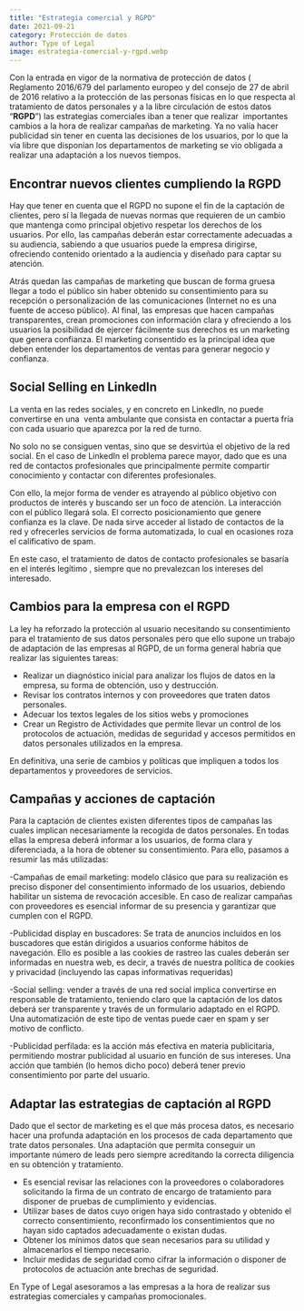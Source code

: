 ```yaml
---
title: "Estrategia comercial y RGPD"
date: 2021-09-21
category: Protección de datos
author: Type of Legal
image: estrategia-comercial-y-rgpd.webp
---
```


Con la entrada en vigor de la normativa de protección de datos ( Reglamento 2016/679 del parlamento europeo y del consejo de 27 de abril de 2016 relativo a la protección de las personas físicas en lo que respecta al tratamiento de datos personales y a la libre circulación de estos datos “**RGPD**”) las estrategias comerciales iban a tener que realizar  importantes cambios a la hora de realizar campañas de marketing. Ya no valía hacer publicidad sin tener en cuenta las decisiones de los usuarios, por lo que la vía libre que disponían los departamentos de marketing se vio obligada a realizar una adaptación a los nuevos tiempos.

**Encontrar nuevos clientes cumpliendo la RGPD**
------------------------------------------------

Hay que tener en cuenta que el RGPD no supone el fin de la captación de clientes, pero sí la llegada de nuevas normas que requieren de un cambio que mantenga como principal objetivo respetar los derechos de los usuarios. Por ello, las campañas deberán estar correctamente adecuadas a su audiencia, sabiendo a que usuarios puede la empresa dirigirse, ofreciendo contenido orientado a la audiencia y diseñado para captar su atención.

Atrás quedan las campañas de marketing que buscan de forma gruesa llegar a todo el público sin haber obtenido su consentimiento para su recepción o personalización de las comunicaciones (Internet no es una fuente de acceso público). Al final, las empresas que hacen campañas transparentes, crean promociones con información clara y ofreciendo a los usuarios la posibilidad de ejercer fácilmente sus derechos es un marketing que genera confianza. El marketing consentido es la principal idea que deben entender los departamentos de ventas para generar negocio y confianza.

**Social Selling en LinkedIn**
------------------------------

La venta en las redes sociales, y en concreto en LinkedIn, no puede convertirse en una  venta ambulante que consista en contactar a puerta fría con cada usuario que aparezca por la red de turno.

No solo no se consiguen ventas, sino que se desvirtúa el objetivo de la red social. En el caso de LinkedIn el problema parece mayor, dado que es una red de contactos profesionales que principalmente permite compartir conocimiento y contactar con diferentes profesionales.

Con ello, la mejor forma de vender es atrayendo al público objetivo con productos de interés y buscando ser un foco de atención. La interacción con el público llegará sola. El correcto posicionamiento que genere confianza es la clave. De nada sirve acceder al listado de contactos de la red y ofrecerles servicios de forma automatizada, lo cual en ocasiones roza el calificativo de spam.

En este caso, el tratamiento de datos de contacto profesionales se basaría en el interés legítimo , siempre que no prevalezcan los intereses del interesado.

**Cambios para la empresa con el RGPD**
---------------------------------------

La ley ha reforzado la protección al usuario necesitando su consentimiento para el tratamiento de sus datos personales pero que ello supone un trabajo de adaptación de las empresas al RGPD, de un forma general habría que realizar las siguientes tareas:

*   Realizar un diagnóstico inicial para analizar los flujos de datos en la empresa, su forma de obtención, uso y destrucción.
*   Revisar los contratos internos y con proveedores que traten datos personales.
*   Adecuar los textos legales de los sitios webs y promociones
*   Crear un Registro de Actividades que permite llevar un control de los protocolos de actuación, medidas de seguridad y accesos permitidos en datos personales utilizados en la empresa.

En definitiva, una serie de cambios y políticas que impliquen a todos los departamentos y proveedores de servicios.

**Campañas y acciones de captación**
------------------------------------

Para la captación de clientes existen diferentes tipos de campañas las cuales implican necesariamente la recogida de datos personales. En todas ellas la empresa deberá informar a los usuarios, de forma clara y diferenciada, a la hora de obtener su consentimiento. Para ello, pasamos a resumir las más utilizadas:

\-Campañas de email marketing: modelo clásico que para su realización es preciso disponer del consentimiento informado de los usuarios, debiendo habilitar un sistema de revocación accesible. En caso de realizar campañas con proveedores es esencial informar de su presencia y garantizar que cumplen con el RGPD.

\-Publicidad display en buscadores: Se trata de anuncios incluidos en los buscadores que están dirigidos a usuarios conforme hábitos de navegación. Ello es posible a las cookies de rastreo las cuales deberán ser informadas en nuestra web, es decir, a través de nuestra política de cookies y privacidad (incluyendo las capas informativas requeridas)

\-Social selling: vender a través de una red social implica convertirse en responsable de tratamiento, teniendo claro que la captación de los datos deberá ser transparente y través de un formulario adaptado en el RGPD. Una automatización de este tipo de ventas puede caer en spam y ser motivo de conflicto.

\-Publicidad perfilada: es la acción más efectiva en materia publicitaria, permitiendo mostrar publicidad al usuario en función de sus intereses. Una acción que también (lo hemos dicho poco) deberá tener previo consentimiento por parte del usuario.

**Adaptar las estrategias de captación al RGPD**
------------------------------------------------

Dado que el sector de marketing es el que más procesa datos, es necesario hacer una profunda adaptación en los procesos de cada departamento que trate datos personales. Una adaptación que permita conseguir un importante número de leads pero siempre acreditando la correcta diligencia en su obtención y tratamiento.

*   Es esencial revisar las relaciones con la proveedores o colaboradores solicitando la firma de un contrato de encargo de tratamiento para disponer de pruebas de cumplimiento y evidencias.
*   Utilizar bases de datos cuyo origen haya sido contrastado y obtenido el correcto consentimiento, reconfirmado los consentimientos que no hayan sido captados adecuadamente o existan dudas.
*   Obtener los mínimos datos que sean necesarios para su utilidad y almacenarlos el tiempo necesario.
*   Incluir medidas de seguridad como cifrar la información o disponer de protocolos de actuación ante brechas de seguridad.

En Type of Legal asesoramos a las empresas a la hora de realizar sus estrategias comerciales y campañas promocionales.

